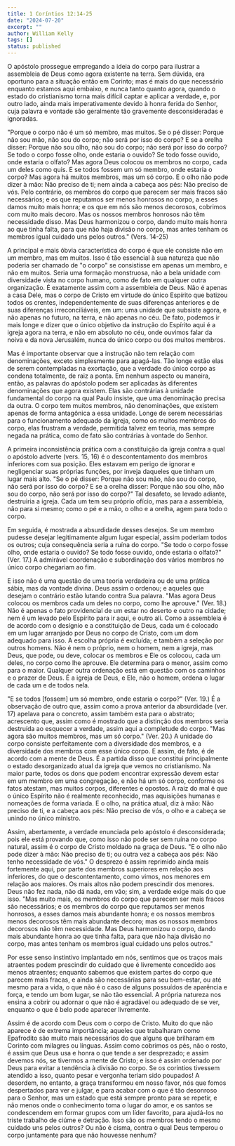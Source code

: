 ```yaml
---
title: 1 Coríntios 12:14-25
date: "2024-07-20"
excerpt: ""
author: William Kelly
tags: []
status: published
---
```


O apóstolo prossegue empregando a ideia do corpo para ilustrar a
assembleia de Deus como agora existente na terra. Sem dúvida, era
oportuno para a situação então em Corinto; mas é mais do que necessário
enquanto estamos aqui embaixo, e nunca tanto quanto agora, quando o
estado do cristianismo torna mais difícil captar e aplicar a verdade, e,
por outro lado, ainda mais imperativamente devido à honra ferida do
Senhor, cuja palavra e vontade são geralmente tão gravemente
desconsideradas e ignoradas.

"Porque o corpo não é um só membro, mas muitos. Se o pé disser: Porque
não sou mão, não sou do corpo; não será por isso do corpo? E se a orelha
disser: Porque não sou olho, não sou do corpo; não será por isso do
corpo? Se todo o corpo fosse olho, onde estaria o ouvido? Se todo fosse
ouvido, onde estaria o olfato? Mas agora Deus colocou os membros no
corpo, cada um deles como quis. E se todos fossem um só membro, onde
estaria o corpo? Mas agora há muitos membros, mas um só corpo. E o olho
não pode dizer à mão: Não preciso de ti; nem ainda a cabeça aos pés: Não
preciso de vós. Pelo contrário, os membros do corpo que parecem ser mais
fracos são necessários; e os que reputamos ser menos honrosos no corpo,
a esses damos muito mais honra; e os que em nós são menos decorosos,
cobrimos com muito mais decoro. Mas os nossos membros honrosos não têm
necessidade disso. Mas Deus harmonizou o corpo, dando muito mais honra
ao que tinha falta, para que não haja divisão no corpo, mas antes tenham
os membros igual cuidado uns pelos outros." (Vers. 14-25)

A principal e mais óbvia característica do corpo é que ele consiste não
em um membro, mas em muitos. Isso é tão essencial à sua natureza que não
poderia ser chamado de "o corpo" se consistisse em apenas um membro, e
não em muitos. Seria uma formação monstruosa, não a bela unidade com
diversidade vista no corpo humano, como de fato em qualquer outra
organização. É exatamente assim com a assembleia de Deus. Não é apenas a
casa Dele, mas o corpo de Cristo em virtude do único Espírito que
batizou todos os crentes, independentemente de suas diferenças
anteriores e de suas diferenças irreconciliáveis, em um: uma unidade que
subsiste agora, e não apenas no futuro, na terra, e não apenas no céu.
De fato, podemos ir mais longe e dizer que o único objetivo da instrução
do Espírito aqui é a igreja agora na terra, e não em absoluto no céu,
onde ouvimos falar da noiva e da nova Jerusalém, nunca do único corpo ou
dos muitos membros.

Mas é importante observar que a instrução não tem relação com
denominações, exceto simplesmente para apagá-las. Tão longe estão elas
de serem contempladas na exortação, que a verdade do único corpo as
condena totalmente, de raiz a ponta. Em nenhum aspecto ou maneira,
então, as palavras do apóstolo podem ser aplicadas às diferentes
denominações que agora existem. Elas são contrárias à unidade
fundamental do corpo na qual Paulo insiste, que uma denominação precisa
da outra. O corpo tem muitos membros, não denominações, que existem
apenas de forma antagônica a essa unidade. Longe de serem necessárias
para o funcionamento adequado da igreja, como os muitos membros do
corpo, elas frustram a verdade, permitida talvez em teoria, mas sempre
negada na prática, como de fato são contrárias à vontade do Senhor.

A primeira inconsistência prática com a constituição da igreja contra a
qual o apóstolo adverte (vers. 15, 16) é o descontentamento dos membros
inferiores com sua posição. Eles estavam em perigo de ignorar e
negligenciar suas próprias funções, por inveja daqueles que tinham um
lugar mais alto. "Se o pé disser: Porque não sou mão, não sou do corpo,
não será por isso do corpo? E se a orelha disser: Porque não sou olho,
não sou do corpo, não será por isso do corpo?" Tal desafeto, se levado
adiante, destruiria a igreja. Cada um tem seu próprio ofício, mas para a
assembleia, não para si mesmo; como o pé e a mão, o olho e a orelha,
agem para todo o corpo.

Em seguida, é mostrada a absurdidade desses desejos. Se um membro
pudesse desejar legitimamente algum lugar especial, assim poderiam todos
os outros; cuja consequência seria a ruína do corpo. "Se todo o corpo
fosse olho, onde estaria o ouvido? Se todo fosse ouvido, onde estaria o
olfato?" (Ver. 17.) A admirável coordenação e subordinação dos vários
membros no único corpo chegariam ao fim.

E isso não é uma questão de uma teoria verdadeira ou de uma prática
sábia, mas da vontade divina. Deus assim o ordenou; e aqueles que
desejam o contrário estão lutando contra Sua palavra. "Mas agora Deus
colocou os membros cada um deles no corpo, como lhe aprouve." (Ver. 18.)
Não é apenas o fato providencial de um estar no deserto e outro na
cidade; nem é um levado pelo Espírito para ir aqui, e outro ali. Como a
assembleia é de acordo com o desígnio e a constituição de Deus, cada um
é colocado em um lugar arranjado por Deus no corpo de Cristo, com um dom
adequado para isso. A escolha própria é excluída; e também a seleção por
outros homens. Não é nem o próprio, nem o homem, nem a igreja, mas Deus,
que pode, ou deve, colocar os membros e Ele os colocou, cada um deles,
no corpo como lhe aprouve. Ele determina para o menor, assim como para o
maior. Qualquer outra ordenação está em questão com os caminhos e o
prazer de Deus. É a igreja de Deus, e Ele, não o homem, ordena o lugar
de cada um e de todos nela.

"E se todos \[fossem\] um só membro, onde estaria o corpo?" (Ver. 19.) É
a observação de outro que, assim como a prova anterior da absurdidade
(ver. 17) apelava para o concreto, assim também esta para o abstrato;
acrescento que, assim como é mostrado que a distinção dos membros seria
destruída ao esquecer a verdade, assim aqui a completude do corpo. "Mas
agora são muitos membros, mas um só corpo." (Ver. 20.) A unidade do
corpo consiste perfeitamente com a diversidade dos membros, e a
diversidade dos membros com esse único corpo. E assim, de fato, é de
acordo com a mente de Deus. É a partida disso que constitui
principalmente o estado desorganizado atual da igreja que vemos no
cristianismo. Na maior parte, todos os dons que podem encontrar
expressão devem estar em um membro em uma congregação, e não há um só
corpo, conforme os fatos atestam, mas muitos corpos, diferentes e
opostos. A raiz do mal é que o único Espírito não é realmente
reconhecido, mas aquisições humanas e nomeações de forma variada. E o
olho, na prática atual, diz à mão: Não preciso de ti, e a cabeça aos
pés: Não preciso de vós, o olho e a cabeça se unindo no único ministro.

Assim, abertamente, a verdade enunciada pelo apóstolo é desconsiderada;
pois ele está provando que, como isso não pode ser sem ruína no corpo
natural, assim é o corpo de Cristo moldado na graça de Deus. "E o olho
não pode dizer à mão: Não preciso de ti; ou outra vez a cabeça aos pés:
Não tenho necessidade de vós." O desprezo é assim reprimido ainda mais
fortemente aqui, por parte dos membros superiores em relação aos
inferiores, do que o descontentamento, como vimos, nos menores em
relação aos maiores. Os mais altos não podem prescindir dos menores.
Deus não fez nada, não dá nada, em vão; sim, a verdade exige mais do que
isso. "Mas muito mais, os membros do corpo que parecem ser mais fracos
são necessários; e os membros do corpo que reputamos ser menos honrosos,
a esses damos mais abundante honra; e os nossos membros menos decorosos
têm mais abundante decoro; mas os nossos membros decorosos não têm
necessidade. Mas Deus harmonizou o corpo, dando mais abundante honra ao
que tinha falta, para que não haja divisão no corpo, mas antes tenham os
membros igual cuidado uns pelos outros."

Por esse senso instintivo implantado em nós, sentimos que os traços mais
atraentes podem prescindir do cuidado que é livremente concedido aos
menos atraentes; enquanto sabemos que existem partes do corpo que
parecem mais fracas, e ainda são necessárias para seu bem-estar, ou até
mesmo para a vida, o que não é o caso de alguns possuídos de aparência e
força, e tendo um bom lugar, se não tão essencial. A própria natureza
nos ensina a cobrir ou adornar o que não é agradável ou adequado de se
ver, enquanto o que é belo pode aparecer livremente.

Assim é de acordo com Deus com o corpo de Cristo. Muito do que não
aparece é de extrema importância; aqueles que trabalharam como
Epafrodito são muito mais necessários do que alguns que brilharam em
Corinto com milagres ou línguas. Assim como cobrimos os pés, não o
rosto, é assim que Deus usa e honra o que tende a ser desprezado; e
assim devemos nós, se tivermos a mente de Cristo; e isso é assim
ordenado por Deus para evitar a tendência à divisão no corpo. Se os
coríntios tivessem atendido a isso, quanto pesar e vergonha teriam sido
poupados! A desordem, no entanto, a graça transformou em nosso favor,
nós que fomos despertados para ver e julgar, e para acabar com o que é
tão desonroso para o Senhor, mas um estado que está sempre pronto para
se repetir, e não menos onde o conhecimento toma o lugar do amor, e os
santos se condescendem em formar grupos com um líder favorito, para
ajudá-los no triste trabalho de ciúme e detração. Isso são os membros
tendo o mesmo cuidado uns pelos outros? Ou não é cisma, contra o qual
Deus temperou o corpo juntamente para que não houvesse nenhum?
